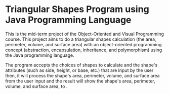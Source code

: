 # Triangular Shapes Program using Java Programming Language
This is the mid-term project of the Object-Oriented and Visual Programming course. This project aims to do a triangular shapes calculation (the area, perimeter, volume, and surface area) with an object-oriented programming concept (abstraction, encapsulation, inheritance, and polymorphism) using the Java programming language. 

The program accepts the choices of shapes to calculate and the shape's attributes (such as side, height, or base, etc.) that are input by the user then, it will process the shape's area, perimeter, volume, and surface area from the user input and the result will show the shape's area, perimeter, volume, and surface area, to .
